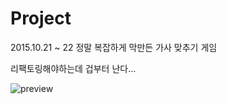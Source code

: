 # Project

2015.10.21 ~ 22
정말 복잡하게 막만든 가사 맞추기 게임

리팩토링해야하는데 겁부터 난다...

![preview](https://github.com/Etdot/JavaSwingLyricCheckGame/blob/master/.%20image/preview.png)
